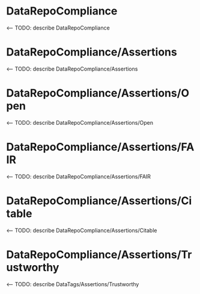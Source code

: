# DataRepoCompliance
<-- TODO: describe DataRepoCompliance

# DataRepoCompliance/Assertions
<-- TODO: describe DataRepoCompliance/Assertions

# DataRepoCompliance/Assertions/Open
<-- TODO: describe DataRepoCompliance/Assertions/Open

# DataRepoCompliance/Assertions/FAIR
<-- TODO: describe DataRepoCompliance/Assertions/FAIR

# DataRepoCompliance/Assertions/Citable
<-- TODO: describe DataRepoCompliance/Assertions/Citable

# DataRepoCompliance/Assertions/Trustworthy
<-- TODO: describe DataTags/Assertions/Trustworthy

